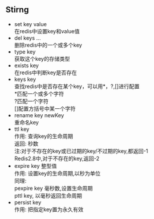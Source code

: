 ## Stirng
* set key value  
在redis中设置key和value值
* del keys ...  
删除redis中的一个或多个key
* type key  
获取这个key的存储类型
* exists key   
在redis中判断key是否存在
* keys key  
查找redis中是否存在某个key，可以用*，?,[]进行配置  
\*匹配一个或多个字符  
\?匹配一个字符  
[]配置方括号中某一个字符
* rename key newKey  
重命名key
* ttl key  
作用: 查询key的生命周期  
返回: 秒数   
注:对于不存在的key或已过期的key/不过期的key,都返回-1  
Redis2.8中,对于不存在的key,返回-2
* expire key 整型值  
作用: 设置key的生命周期,以秒为单位  
同理:   
pexpire key 毫秒数,设置生命周期  
pttl key, 以毫秒返回生命周期  
* persist key  
作用: 把指定key置为永久有效
